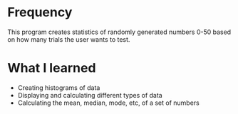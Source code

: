 # Frequency
This program creates statistics of randomly generated numbers 0-50 based on how many trials the user wants to test. 

# What I learned
- Creating histograms of data
- Displaying and calculating different types of data
- Calculating the mean, median, mode, etc, of a set of numbers
